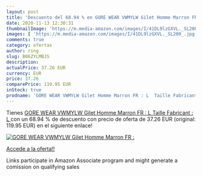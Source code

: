 ```yaml
---
layout: post
title: 'Descuento del 68.94 % en GORE WEAR VWMYLW Gilet Homme Marron FR :'
date: 2020-11-13 12:30:31
thumbnailImage: 'https://m.media-amazon.com/images/I/41DL9lzGXVL._SL200_.jpg'
images: [ 'https://m.media-amazon.com/images/I/41DL9lzGXVL._SL200_.jpg' ]
comments: true
category: ofertas
author: ring
slug: B06ZYLMBJS
description:
actualPrice: 37.26 EUR
currency: EUR
price: 37.26
comparePrice: 119.95 EUR
inStock: true
prodname: 'GORE WEAR VWMYLW Gilet Homme Marron FR : L  Taille Fabricant : L '
---
```


Tienes [GORE WEAR VWMYLW Gilet Homme Marron FR : L  Taille Fabricant : L ](https://www.amazon.fr/dp/B06ZYLMBJS/?tag=tolees0d-21) con un 68.94 % de descuento con precio de oferta de 37.26 EUR (original: 119.95 EUR) en el siguiente enlace!

[![GORE WEAR VWMYLW Gilet Homme Marron FR :](https://m.media-amazon.com/images/I/41DL9lzGXVL._SL200_.jpg)](https://www.amazon.fr/dp/B06ZYLMBJS/?tag=tolees0d-21)

[Accede a la oferta!!](https://www.amazon.fr/dp/B06ZYLMBJS/?tag=tolees0d-21)

Links participate in Amazon Associate program and might generate a comission on qualifying sales


